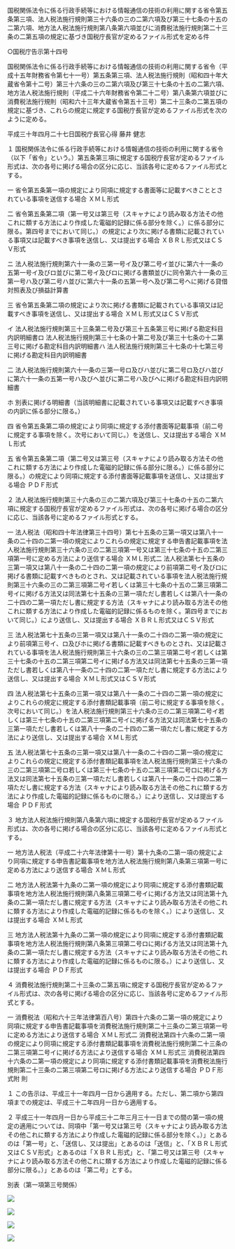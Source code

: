 国税関係法令に係る行政手続等における情報通信の技術の利用に関する省令第五条第三項、法人税法施行規則第三十六条の三の二第六項及び第三十七条の十五の二第六項、地方法人税法施行規則第八条第六項並びに消費税法施行規則第二十三条の二第五項の規定に基づき国税庁長官が定めるファイル形式を定める件

○国税庁告示第十四号

国税関係法令に係る行政手続等における情報通信の技術の利用に関する省令（平成十五年財務省令第七十一号）第五条第三項、法人税法施行規則（昭和四十年大蔵省令第十二号）第三十六条の三の二第六項及び第三十七条の十五の二第六項、地方法人税法施行規則（平成二十六年財務省令第二十二号）第八条第六項並びに消費税法施行規則（昭和六十三年大蔵省令第五十三号）第二十三条の二第五項の規定に基づき、これらの規定に規定する国税庁長官が定めるファイル形式を次のように定める。

平成三十年四月二十七日国税庁長官心得 藤井 健志

１ 国税関係法令に係る行政手続等における情報通信の技術の利用に関する省令（以下「省令」という。）第五条第三項に規定する国税庁長官が定めるファイル形式は、次の各号に掲げる場合の区分に応じ、当該各号に定めるファイル形式とする。

一 省令第五条第一項の規定により同項に規定する書面等に記載すべきこととされている事項を送信する場合 ＸＭＬ形式

二 省令第五条第二項（第一号又は第三号（スキャナにより読み取る方法その他これに類する方法により作成した電磁的記録に係る部分を除く。）に係る部分に限る。第四号までにおいて同じ。）の規定により次に掲げる書類に記載されている事項又は記載すべき事項を送信し、又は提出する場合 ＸＢＲＬ形式又はＣＳＶ形式

ニ 法人税法施行規則第六十一条の三第一号イ及び第二号イ並びに第六十一条の五第一号イ及びロ並びに第二号イ及びロに掲げる書類並びに同令第六十一条の三第一号ハ及び第二号ハ並びに第六十一条の五第一号ヘ及び第二号ヘに掲げる貸借対照表及び損益計算書

三 省令第五条第二項の規定により次に掲げる書類に記載されている事項又は記載すべき事項を送信し、又は提出する場合 ＸＭＬ形式又はＣＳＶ形式

イ 法人税法施行規則第三十三条第二号及び第三十五条第三号に掲げる勘定科目内訳明細書ロ 法人税法施行規則第三十七条の十第二号及び第三十七条の十二第三号に掲げる勘定科目内訳明細書ハ 法人税法施行規則第三十七条の十七第三号に掲げる勘定科目内訳明細書

二 法人税法施行規則第六十一条の三第一号ロ及びハ並びに第二号ロ及びハ並びに第六十一条の五第一号ハ及びヘ並びに第二号ハ及びヘに掲げる勘定科目内訳明細書

ホ 別表に掲げる明細書（当該明細書に記載されている事項又は記載すべき事項の内訳に係る部分に限る。）

四 省令第五条第二項の規定により同項に規定する添付書面等記載事項（前二号に規定する事項を除く。次号において同じ。）を送信し、又は提出する場合 ＸＭＬ形式

五 省令第五条第二項（第二号又は第三号（スキャナにより読み取る方法その他これに類する方法により作成した電磁的記録に係る部分に限る。）に係る部分に限る。）の規定により同項に規定する添付書面等記載事項を送信し、又は提出する場合 ＰＤＦ形式

２ 法人税法施行規則第三十六条の三の二第六項及び第三十七条の十五の二第六項に規定する国税庁長官が定めるファイル形式は、次の各号に掲げる場合の区分に応じ、当該各号に定めるファイル形式とする。

一 法人税法（昭和四十年法律第三十四号）第七十五条の三第一項又は第八十一条の二十四の二第一項の規定によりこれらの規定に規定する申告書記載事項を法人税法施行規則第三十六条の三の二第三項第一号又は第三十七条の十五の二第三項第一号に定める方法により送信する場合 ＸＭＬ形式二 法人税法第七十五条の三第一項又は第八十一条の二十四の二第一項の規定により前項第二号イ及びロに掲げる書類に記載すべきものとされ、又は記載されている事項を法人税法施行規則第三十六条の三の二第三項第二号イ若しくは第三十七条の十五の二第三項第二号イに掲げる方法又は同法第七十五条の三第一項ただし書若しくは第八十一条の二十四の二第一項ただし書に規定する方法（スキャナにより読み取る方法その他これに類する方法により作成した電磁的記録に係るものを除く。第四号までにおいて同じ。）により送信し、又は提出する場合 ＸＢＲＬ形式又はＣＳＶ形式

三 法人税法第七十五条の三第一項又は第八十一条の二十四の二第一項の規定により前項第三号イ、ロ及びホに掲げる書類に記載すべきものとされ、又は記載されている事項を法人税法施行規則第三十六条の三の二第三項第二号イ若しくは第三十七条の十五の二第三項第二号イに掲げる方法又は同法第七十五条の三第一項ただし書若しくは第八十一条の二十四の二第一項ただし書に規定する方法により送信し、又は提出する場合 ＸＭＬ形式又はＣＳＶ形式

四 法人税法第七十五条の三第一項又は第八十一条の二十四の二第一項の規定によりこれらの規定に規定する添付書類記載事項（前二号に規定する事項を除く。次号において同じ。）を法人税法施行規則第三十六条の三の二第三項第二号イ若しくは第三十七条の十五の二第三項第二号イに掲げる方法又は同法第七十五条の三第一項ただし書若しくは第八十一条の二十四の二第一項ただし書に規定する方法により送信し、又は提出する場合 ＸＭＬ形式

五 法人税法第七十五条の三第一項又は第八十一条の二十四の二第一項の規定によりこれらの規定に規定する添付書類記載事項を法人税法施行規則第三十六条の三の二第三項第二号ロ若しくは第三十七条の十五の二第三項第二号ロに掲げる方法又は同法第七十五条の三第一項ただし書若しくは第八十一条の二十四の二第一項ただし書に規定する方法（スキャナにより読み取る方法その他これに類する方法により作成した電磁的記録に係るものに限る。）により送信し、又は提出する場合 ＰＤＦ形式

３ 地方法人税法施行規則第八条第六項に規定する国税庁長官が定めるファイル形式は、次の各号に掲げる場合の区分に応じ、当該各号に定めるファイル形式とする。

一 地方法人税法（平成二十六年法律第十一号）第十九条の二第一項の規定により同項に規定する申告書記載事項を地方法人税法施行規則第八条第三項第一号に定める方法により送信する場合 ＸＭＬ形式

二 地方法人税法第十九条の二第一項の規定により同項に規定する添付書類記載事項を地方法人税法施行規則第八条第三項第二号イに掲げる方法又は同法第十九条の二第一項ただし書に規定する方法（スキャナにより読み取る方法その他これに類する方法により作成した電磁的記録に係るものを除く。）により送信し、又は提出する場合 ＸＭＬ形式

三 地方法人税法第十九条の二第一項の規定により同項に規定する添付書類記載事項を地方法人税法施行規則第八条第三項第二号ロに掲げる方法又は同法第十九条の二第一項ただし書に規定する方法（スキャナにより読み取る方法その他これに類する方法により作成した電磁的記録に係るものに限る。）により送信し、又は提出する場合 ＰＤＦ形式

４ 消費税法施行規則第二十三条の二第五項に規定する国税庁長官が定めるファイル形式は、次の各号に掲げる場合の区分に応じ、当該各号に定めるファイル形式とする。

一 消費税法（昭和六十三年法律第百八号）第四十六条の二第一項の規定により同項に規定する申告書記載事項を消費税法施行規則第二十三条の二第三項第一号に定める方法により送信する場合 ＸＭＬ形式二 消費税法第四十六条の二第一項の規定により同項に規定する添付書類記載事項を消費税法施行規則第二十三条の二第三項第二号イに掲げる方法により送信する場合 ＸＭＬ形式三 消費税法第四十六条の二第一項の規定により同項に規定する添付書類記載事項を消費税法施行規則第二十三条の二第三項第二号ロに掲げる方法により送信する場合 ＰＤＦ形式附 則

１ この告示は、平成三十一年四月一日から適用する。ただし、第二項から第四項までの規定は、平成三十二年四月一日から適用する。

２ 平成三十一年四月一日から平成三十二年三月三十一日までの間の第一項の規定の適用については、同項中「第一号又は第三号（スキャナにより読み取る方法その他これに類する方法により作成した電磁的記録に係る部分を除く。）」とあるのは「第一号」と、「送信し、又は提出」とあるのは「送信」と、「ＸＢＲＬ形式又はＣＳＶ形式」とあるのは「ＸＢＲＬ形式」と、「第二号又は第三号（スキャナにより読み取る方法その他これに類する方法により作成した電磁的記録に係る部分に限る。）」とあるのは「第二号」とする。

別表（第一項第三号関係）

![](https://www.nta.go.jp/tmp/b2ad03a5-3118-4d63-80fd-84108139e583/images/ee2cee452c6a793a25e21c368a37b1d66fee69a5cfa81ccae0b4b534f3b09c86.jpg)

![](https://www.nta.go.jp/tmp/b2ad03a5-3118-4d63-80fd-84108139e583/images/577a9ebab4ee665145c5ddfd13b47006240dc54af2cefaa03da1f5b997b9c7fe.jpg)

![](https://www.nta.go.jp/tmp/b2ad03a5-3118-4d63-80fd-84108139e583/images/5ba2e66d25eb7b9b5fe768ec08af537d37a3a7babdd8e5b3f29c1b88746defa3.jpg)

![](https://www.nta.go.jp/tmp/b2ad03a5-3118-4d63-80fd-84108139e583/images/ebe14be60783e8d542ada7cdd4594876e944c9b7de5ee76a0152c89cf140484c.jpg)